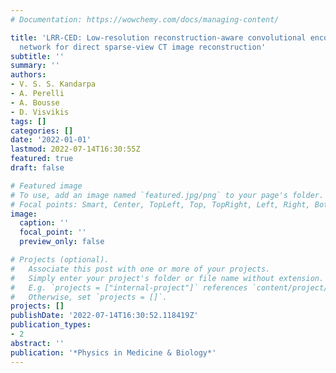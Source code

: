 ```yaml
---
# Documentation: https://wowchemy.com/docs/managing-content/

title: 'LRR-CED: Low-resolution reconstruction-aware convolutional encoder-decoder
  network for direct sparse-view CT image reconstruction'
subtitle: ''
summary: ''
authors:
- V. S. S. Kandarpa
- A. Perelli
- A. Bousse
- D. Visvikis
tags: []
categories: []
date: '2022-01-01'
lastmod: 2022-07-14T16:30:55Z
featured: true
draft: false

# Featured image
# To use, add an image named `featured.jpg/png` to your page's folder.
# Focal points: Smart, Center, TopLeft, Top, TopRight, Left, Right, BottomLeft, Bottom, BottomRight.
image:
  caption: ''
  focal_point: ''
  preview_only: false

# Projects (optional).
#   Associate this post with one or more of your projects.
#   Simply enter your project's folder or file name without extension.
#   E.g. `projects = ["internal-project"]` references `content/project/deep-learning/index.md`.
#   Otherwise, set `projects = []`.
projects: []
publishDate: '2022-07-14T16:30:52.118419Z'
publication_types:
- 2
abstract: ''
publication: '*Physics in Medicine & Biology*'
---
```


